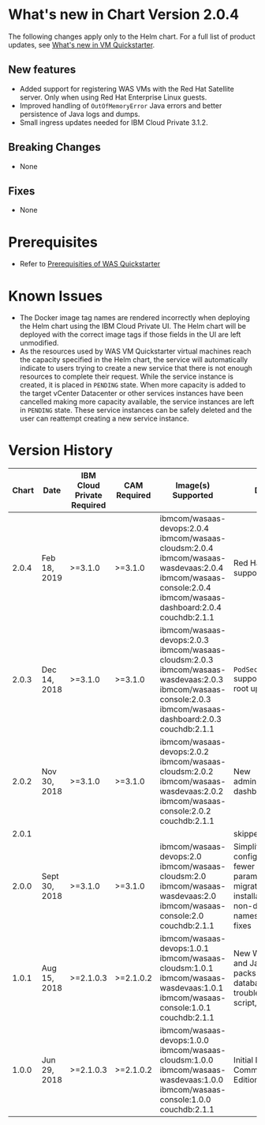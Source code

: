 # What's new in Chart Version 2.0.4

The following changes apply only to the Helm chart. For a full list of product updates, see [What's new in VM Quickstarter](https://www.ibm.com/support/knowledgecenter/SSTF9X/about-whats-new.html).

## New features

  - Added support for registering WAS VMs with the Red Hat Satellite server. Only when using Red Hat Enterprise Linux guests.
  - Improved handling of `OutOfMemoryError` Java errors and better persistence of Java logs and dumps.
  - Small ingress updates needed for IBM Cloud Private 3.1.2.

## Breaking Changes
  - None

## Fixes
  - None

# Prerequisites
  - Refer to [Prerequisities of WAS Quickstarter](http://ibm.biz/WASQuickstarterPrerequisites)

# Known Issues
  - The Docker image tag names are rendered incorrectly when deploying the Helm chart using the IBM Cloud Private UI. The Helm chart will be deployed with the correct image tags if those fields in the UI are left unmodified.
  - As the resources used by WAS VM Quickstarter virtual machines reach the capacity specified in the Helm chart, the service will automatically indicate to users trying to create a new service that there is not enough resources to complete their request.   While the service instance is created, it is placed in `PENDING` state.  When more capacity is added to the target vCenter Datacenter or other services instances have been cancelled making more capacity available, the service instances are left in `PENDING` state.  These service instances can be safely deleted and the user can reattempt creating a new service instance.

# Version History

| Chart | Date | IBM Cloud Private Required | CAM Required | Image(s) Supported |  Details |
| ----- | ---- | ------------ | ------------------ | ---------------- | ------- |
| 2.0.4 | Feb 18, 2019 | >=3.1.0 | >=3.1.0 | ibmcom/wasaas-devops:2.0.4 ibmcom/wasaas-cloudsm:2.0.4 ibmcom/wasaas-wasdevaas:2.0.4 ibmcom/wasaas-console:2.0.4 ibmcom/wasaas-dashboard:2.0.4 couchdb:2.1.1 | Red Hat Satellite support. |
| 2.0.3 | Dec 14, 2018 | >=3.1.0 | >=3.1.0 | ibmcom/wasaas-devops:2.0.3 ibmcom/wasaas-cloudsm:2.0.3 ibmcom/wasaas-wasdevaas:2.0.3 ibmcom/wasaas-console:2.0.3 ibmcom/wasaas-dashboard:2.0.3 couchdb:2.1.1 | `PodSecurityPolicy` support and non-root updates. |
| 2.0.2 | Nov 30, 2018 | >=3.1.0 | >=3.1.0 | ibmcom/wasaas-devops:2.0.2 ibmcom/wasaas-cloudsm:2.0.2 ibmcom/wasaas-wasdevaas:2.0.2 ibmcom/wasaas-console:2.0.2 couchdb:2.1.1 | New administrative dashboard. |
| 2.0.1 | | | | | skipped |
| 2.0.0 | Sept 30, 2018 | >=3.1.0 | >=3.1.0 | ibmcom/wasaas-devops:2.0 ibmcom/wasaas-cloudsm:2.0 ibmcom/wasaas-wasdevaas:2.0 ibmcom/wasaas-console:2.0 couchdb:2.1.1 | Simplified configuration - fewer config parameters, migration support, installation in non-default namespace, bug fixes |
| 1.0.1 | Aug 15, 2018  | >=2.1.0.3 | >=2.1.0.2 | ibmcom/wasaas-devops:1.0.1 ibmcom/wasaas-cloudsm:1.0.1 ibmcom/wasaas-wasdevaas:1.0.1 ibmcom/wasaas-console:1.0.1 couchdb:2.1.1 | New WebSphere and Java fix packs and database troubleshooting script, plus fixes. |
| 1.0.0 | Jun 29, 2018  | >=2.1.0.3 | >=2.1.0.2 |  ibmcom/wasaas-devops:1.0.0 ibmcom/wasaas-cloudsm:1.0.0 ibmcom/wasaas-wasdevaas:1.0.0 ibmcom/wasaas-console:1.0.0 couchdb:2.1.1 | Initial Delivery of Community Edition. |
